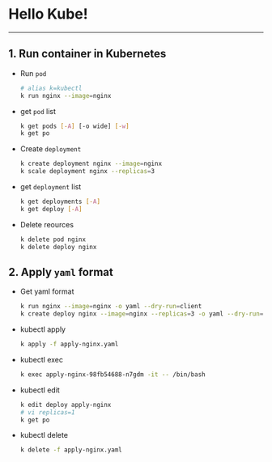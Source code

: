 # Hello Kube!
---
## 1. Run container in Kubernetes
* Run `pod`
    ```sh
    # alias k=kubectl
    k run nginx --image=nginx
    ```

* get `pod` list 
    ```sh
    k get pods [-A] [-o wide] [-w]
    k get po 
    ```

* Create `deployment`
    ```sh
    k create deployment nginx --image=nginx 
    k scale deployment nginx --replicas=3 
    ```

* get `deployment` list 
    ```sh
    k get deployments [-A]
    k get deploy [-A]
    ```

* Delete reources
    ```sh
    k delete pod nginx
    k delete deploy nginx
    ```

## 2. Apply `yaml` format

* Get yaml format
    ```sh
    k run nginx --image=nginx -o yaml --dry-run=client
    k create deploy nginx --image=nginx --replicas=3 -o yaml --dry-run=client
    ```

* kubectl apply
    ```sh
    k apply -f apply-nginx.yaml
    ```

* kubectl exec
    ```sh
    k exec apply-nginx-98fb54688-n7gdm -it -- /bin/bash
    ```

* kubectl edit
    ```sh
    k edit deploy apply-nginx
    # vi replicas=1
    k get po
    ```
* kubectl delete
    ```sh
    k delete -f apply-nginx.yaml
    ```